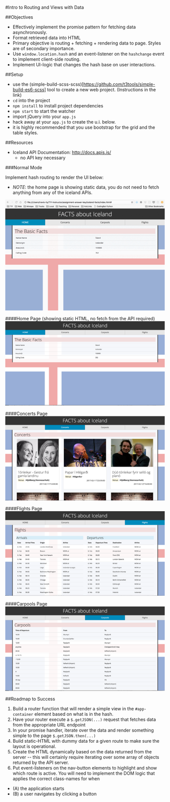#Intro to Routing and Views with Data

##Objectives

  * Effectively implement the promise pattern for fetching data asynchronously.
  * Format retrieved data into HTML
  * Primary objective is routing + fetching + rendering data to page. Styles are of secondary importance. 
  * Use `window.location.hash` and an event-listener on the `hashchange` event to implement client-side routing.
  * Implement UI-logic that changes the hash base on user interactions.


##Setup

* use the (simple-build-scss-scss)[https://github.com/t3tools/simple-build-es6-scss] tool to create a new web project. (Instructions in the link)
* `cd` into the project
* `npm install` to install project dependencies
* `npm start` to start the watcher
* import jQuery into your `app.js`
* hack away at your `app.js` to create the u.i. below.
* it is highly recommended that you use bootstrap for the grid and the table styles. 

##Resources
 * Iceland API Documentation: http://docs.apis.is/
    - no API key necessary
 
###Normal Mode

Implement hash routing to render the UI below:
+ *NOTE*: the home page is showing static data, you do not need to fetch anything from any of the iceland APIs.

![iceland-ui](./demos/iceland-ui-demo.gif)

####Home Page
(showing static HTML, no fetch from the API required)
![iceland-home](./demos/iceland-home.png)

####Concerts Page
![iceland-home](./demos/iceland-concerts.png)

####Flights Page
![iceland-flights](./demos/iceland-flights.png)

####Carpools Page
![iceland-carpools](./demos/iceland-carpools.png)

##Roadmap to Success
1. Build a router function that will render a simple view in the `#app-container` element based on what is in the hash. 
2. Have your router execute a `$.getJSON(...)` request that fetches data from the appropriate URL endpoint
3. In your promise handler, iterate over the data and render something simple to the page `$.getJSON.then(...)`
4. Build static-HTML with dummy data for a given route to make sure the layout is operational.
5. Create the HTML dynamically based on the data returned from the server -- this will certainly require iterating over some array of objects returned by the API server.  
6. Put event-listeners on the nav-button elements to highlight and show which route is active. You will need to implement the DOM logic that applies the correct class-names for when 
  - (A) the application starts
  - (B) a user navigates by clicking a button 